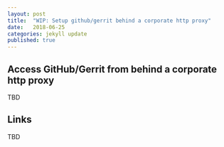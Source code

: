 ```yaml
---
layout: post
title:  "WIP: Setup github/gerrit behind a corporate http proxy"
date:   2018-06-25
categories: jekyll update
published: true
---
```

## Access GitHub/Gerrit from behind a corporate http proxy

TBD

## Links

TBD


